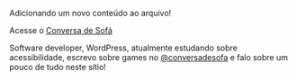 Adicionando um novo conteúdo ao arquivo!

Acesse o [Conversa de Sofá](http://www.conversadesofa.com)

Software developer, WordPress, atualmente estudando sobre acessibilidade, escrevo sobre games no [@conversadesofa](http://twitter.com/conversadesofa) e falo sobre um pouco de tudo neste sítio!
